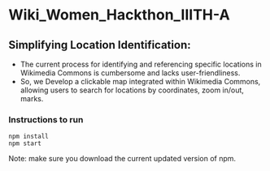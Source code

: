 # Wiki_Women_Hackthon_IIITH-A
## Simplifying Location Identification: 
- The current process for identifying and referencing specific locations in Wikimedia Commons is cumbersome and lacks user-friendliness.
- So, we Develop a clickable map integrated within Wikimedia Commons, allowing users to search for locations by coordinates, zoom in/out, marks.

### Instructions to run

	npm install 
 	npm start

 Note: make sure you download the current updated version of npm. 

